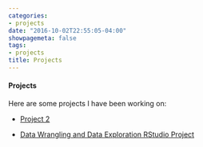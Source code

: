 ```yaml
---
categories:
- projects
date: "2016-10-02T22:55:05-04:00"
showpagemeta: false
tags:
- projects
title: Projects
---
```

#### Projects 

Here are some projects I have been working on:

- [Project 2](/Project2/)

- [Data Wrangling and Data Exploration RStudio Project](/Project1_MM/)
